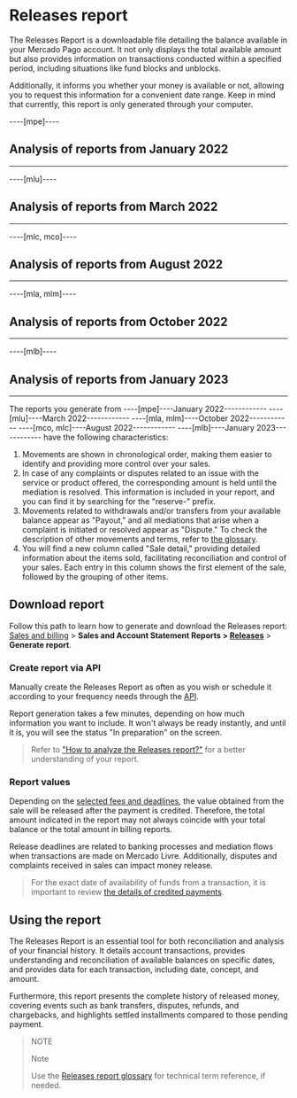 # Releases report

The Releases Report is a downloadable file detailing the balance available in your Mercado Pago account. It not only displays the total available amount but also provides information on transactions conducted within a specified period, including situations like fund blocks and unblocks.

Additionally, it informs you whether your money is available or not, allowing you to request this information for a convenient date range. Keep in mind that currently, this report is only generated through your computer.

----[mpe]----
## Analysis of reports from January 2022

------------
----[mlu]----
## Analysis of reports from March 2022

------------
----[mlc, mco]----
## Analysis of reports from August 2022

------------
----[mla, mlm]----
## Analysis of reports from October 2022

------------
----[mlb]----
## Analysis of reports from January 2023

------------

The reports you generate from ----[mpe]----January 2022------------  ----[mlu]----March 2022------------ ----[mla, mlm]----October 2022------------  ----[mco, mlc]----August 2022------------ ----[mlb]----January 2023------------ have the following characteristics:

1. Movements are shown in chronological order, making them easier to identify and providing more control over your sales.
2. In case of any complaints or disputes related to an issue with the service or product offered, the corresponding amount is held until the mediation is resolved. This information is included in your report, and you can find it by searching for the "reserve-" prefix.
3. Movements related to withdrawals and/or transfers from your available balance appear as "Payout," and all mediations that arise when a complaint is initiated or resolved appear as "Dispute." To check the description of other movements and terms, refer to [the glossary](/developers/en/docs/checkout-pro/additional-content/reports/released-money/report-use).
4. You will find a new column called "Sale detail," providing detailed information about the items sold, facilitating reconciliation and control of your sales. Each entry in this column shows the first element of the sale, followed by the grouping of other items.

## Download report

Follow this path to learn how to generate and download the Releases report:
[Sales and billing](https://www.mercadopago[FAKER][URL][DOMAIN]/balance/reports) > **Sales and Account Statement Reports > [Releases](https://www.mercadopago[FAKER][URL][DOMAIN]/balance/reports/release)** > **Generate report**.

### Create report via API

Manually create the Releases Report as often as you wish or schedule it according to your frequency needs through the [API](/developers/en/docs/checkout-pro/additional-content/reports/released-money/api).

Report generation takes a few minutes, depending on how much information you want to include. It won't always be ready instantly, and until it is, you will see the status "In preparation" on the screen.

> Refer to ["How to analyze the Releases report?"](https://www.mercadopago.com.br/ajuda/28771) for a better understanding of your report.

### Report values

Depending on the [selected fees and deadlines](https://www.mercadopago[FAKER][URL][DOMAIN]/settings/release-options), the value obtained from the sale will be released after the payment is credited. Therefore, the total amount indicated in the report may not always coincide with your total balance or the total amount in billing reports.

Release deadlines are related to banking processes and mediation flows when transactions are made on Mercado Livre. Additionally, disputes and complaints received in sales can impact money release.

> For the exact date of availability of funds from a transaction, it is important to review [the details of credited payments](https://www.mercadopago[FAKER][URL][DOMAIN]/activities/balance).

## Using the report

The Releases Report is an essential tool for both reconciliation and analysis of your financial history. It details account transactions, provides understanding and reconciliation of available balances on specific dates, and provides data for each transaction, including date, concept, and amount.

Furthermore, this report presents the complete history of released money, covering events such as bank transfers, disputes, refunds, and chargebacks, and highlights settled installments compared to those pending payment.

> NOTE
>
> Note
>
> Use the [Releases report glossary](https://www.mercadopago[FAKER][URL][DOMAIN]/developers/en/docs/checkout-pro/additional-content/reports/released-money/report-use) for technical term reference, if needed.
